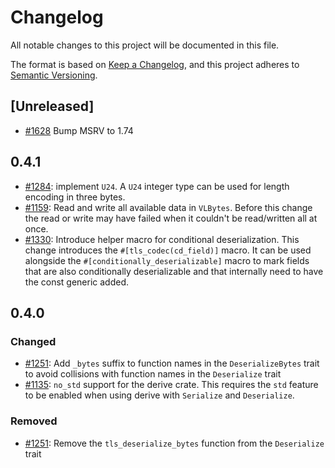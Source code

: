 # Changelog

All notable changes to this project will be documented in this file.

The format is based on [Keep a Changelog](https://keepachangelog.com/en/1.0.0/),
and this project adheres to [Semantic Versioning](https://semver.org/spec/v2.0.0.html).

## [Unreleased]

- [#1628](https://github.com/RustCrypto/formats/pull/1628) Bump MSRV to 1.74

## 0.4.1

- [#1284](https://github.com/RustCrypto/formats/pull/1284): implement `U24`. A `U24` integer type can be used for length encoding in three bytes.
- [#1159](https://github.com/RustCrypto/formats/pull/1159): Read and write all available data in `VLBytes`. Before this change the read or write may have failed when it couldn't be read/written all at once.
- [#1330](https://github.com/RustCrypto/formats/pull/1330): Introduce helper macro for conditional deserialization. This change introduces the `#[tls_codec(cd_field)]` macro. It can be used alongside the `#[conditionally_deserializable]` macro to mark fields that are also conditionally deserializable and that internally need to have the const generic added.

## 0.4.0

### Changed

- [#1251](https://github.com/RustCrypto/formats/pull/1251): Add `_bytes` suffix to function names in the `DeserializeBytes` trait to avoid collisions with function names in the `Deserialize` trait
- [#1135](https://github.com/RustCrypto/formats/pull/1135): `no_std` support for the derive crate. This requires the `std` feature to be enabled when using derive with `Serialize` and `Deserialize`.

### Removed

- [#1251](https://github.com/RustCrypto/formats/pull/1251): Remove the `tls_deserialize_bytes` function from the `Deserialize` trait
